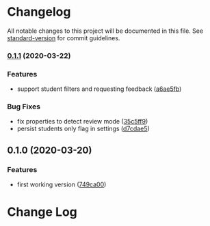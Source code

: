 # Changelog

All notable changes to this project will be documented in this file. See [standard-version](https://github.com/conventional-changelog/standard-version) for commit guidelines.

### [0.1.1](https://github.com/graasp/graasp-app-feedback/compare/v0.1.0...v0.1.1) (2020-03-22)

### Features

- support student filters and requesting feedback ([a6ae5fb](https://github.com/graasp/graasp-app-feedback/commit/a6ae5fbf7e4b9037592ad30752eec1eaa7aba756))

### Bug Fixes

- fix properties to detect review mode ([35c5ff9](https://github.com/graasp/graasp-app-feedback/commit/35c5ff9861f777abf1be50b9cc3f56cc90e1ea0a))
- persist students only flag in settings ([d7cdae5](https://github.com/graasp/graasp-app-feedback/commit/d7cdae54176b3b46f8f2828b1283cc7ee7272315))

## 0.1.0 (2020-03-20)

### Features

- first working version ([749ca00](https://github.com/graasp/graasp-app-feedback/commit/749ca0071fb5731d2561f916e0a0dd7140ac4b0c))

# Change Log
